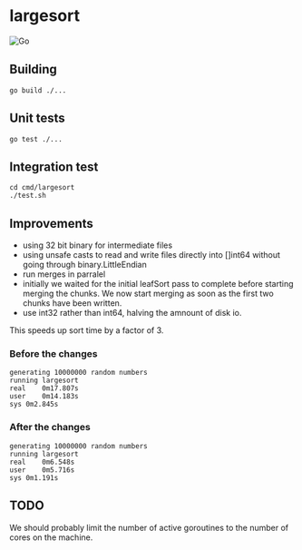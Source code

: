 # largesort

![Go](https://github.com/amnonbc/msort/workflows/Go/badge.svg)

## Building

`go build ./...`

## Unit tests

`go test ./...`

## Integration test

```
cd cmd/largesort
./test.sh
```

## Improvements
- using 32 bit binary for intermediate files
- using unsafe casts to read and write files directly into []int64 without going through 
binary.LittleEndian
- run merges in parralel
- initially we waited for the initial leafSort pass to complete before starting merging the chunks.
We now start merging as soon as the first two chunks have been written.
- use int32 rather than int64, halving the amnount of disk io.

This speeds up sort time by a factor of 3.

### Before the changes
```
generating 10000000 random numbers
running largesort
real	0m17.807s
user	0m14.183s
sys	0m2.845s
```

### After the changes
```
generating 10000000 random numbers
running largesort
real	0m6.548s
user	0m5.716s
sys	0m1.191s
```

## TODO
We should probably limit the number of active goroutines to the number of cores on the machine.